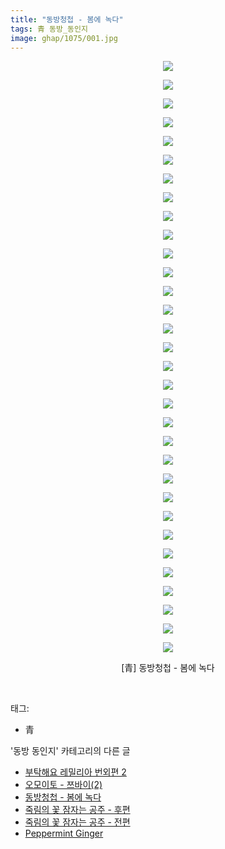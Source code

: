 ```yaml
---
title: "동방청첩 - 봄에 녹다"
tags: 青 동방_동인지
image: ghap/1075/001.jpg
---
```

<div class="article">
<p style="text-align: center; clear: none; float: none;"><img src="{{ site.nasurl }}/ghap/1075/001.jpg"/></p>
<p style="text-align: center; clear: none; float: none;"><img src="{{ site.nasurl }}/ghap/1075/002.jpg"/></p>
<p style="text-align: center; clear: none; float: none;"><img src="{{ site.nasurl }}/ghap/1075/003.jpg"/></p>
<p style="text-align: center; clear: none; float: none;"><img src="{{ site.nasurl }}/ghap/1075/004.jpg"/></p>
<p style="text-align: center; clear: none; float: none;"><img src="{{ site.nasurl }}/ghap/1075/005.jpg"/></p>
<p style="text-align: center; clear: none; float: none;"><img src="{{ site.nasurl }}/ghap/1075/006.jpg"/></p>
<p style="text-align: center; clear: none; float: none;"><img src="{{ site.nasurl }}/ghap/1075/007.jpg"/></p>
<p style="text-align: center; clear: none; float: none;"><img src="{{ site.nasurl }}/ghap/1075/008.jpg"/></p>
<p style="text-align: center; clear: none; float: none;"><img src="{{ site.nasurl }}/ghap/1075/009.jpg"/></p>
<p style="text-align: center; clear: none; float: none;"><img src="{{ site.nasurl }}/ghap/1075/010.jpg"/></p>
<p style="text-align: center; clear: none; float: none;"><img src="{{ site.nasurl }}/ghap/1075/011.jpg"/></p>
<p style="text-align: center; clear: none; float: none;"><img src="{{ site.nasurl }}/ghap/1075/012.jpg"/></p>
<p style="text-align: center; clear: none; float: none;"><img src="{{ site.nasurl }}/ghap/1075/013.jpg"/></p>
<p style="text-align: center; clear: none; float: none;"><img src="{{ site.nasurl }}/ghap/1075/014.jpg"/></p>
<p style="text-align: center; clear: none; float: none;"><img src="{{ site.nasurl }}/ghap/1075/015.jpg"/></p>
<p style="text-align: center; clear: none; float: none;"><img src="{{ site.nasurl }}/ghap/1075/016.jpg"/></p>
<p style="text-align: center; clear: none; float: none;"><img src="{{ site.nasurl }}/ghap/1075/017.jpg"/></p>
<p style="text-align: center; clear: none; float: none;"><img src="{{ site.nasurl }}/ghap/1075/018.jpg"/></p>
<p style="text-align: center; clear: none; float: none;"><img src="{{ site.nasurl }}/ghap/1075/019.jpg"/></p>
<p style="text-align: center; clear: none; float: none;"><img src="{{ site.nasurl }}/ghap/1075/020.jpg"/></p>
<p style="text-align: center; clear: none; float: none;"><img src="{{ site.nasurl }}/ghap/1075/021.jpg"/></p>
<p style="text-align: center; clear: none; float: none;"><img src="{{ site.nasurl }}/ghap/1075/022.jpg"/></p>
<p style="text-align: center; clear: none; float: none;"><img src="{{ site.nasurl }}/ghap/1075/023.jpg"/></p>
<p style="text-align: center; clear: none; float: none;"><img src="{{ site.nasurl }}/ghap/1075/024.jpg"/></p>
<p style="text-align: center; clear: none; float: none;"><img src="{{ site.nasurl }}/ghap/1075/025.jpg"/></p>
<p style="text-align: center; clear: none; float: none;"><img src="{{ site.nasurl }}/ghap/1075/026.jpg"/></p>
<p style="text-align: center; clear: none; float: none;"><img src="{{ site.nasurl }}/ghap/1075/027.jpg"/></p>
<p style="text-align: center; clear: none; float: none;"><img src="{{ site.nasurl }}/ghap/1075/028.jpg"/></p>
<p style="text-align: center; clear: none; float: none;"><img src="{{ site.nasurl }}/ghap/1075/029.jpg"/></p>
<p style="text-align: center; clear: none; float: none;"><img src="{{ site.nasurl }}/ghap/1075/030.jpg"/></p>
<p style="text-align: center; clear: none; float: none;"><img src="{{ site.nasurl }}/ghap/1075/031.jpg"/></p>
<p style="text-align: center; clear: none; float: none;"><img src="{{ site.nasurl }}/ghap/1075/032.jpg"/></p>
<p style="text-align: center; clear: none; float: none;">[青] 동방청첩 - 봄에 녹다</p>
<p><br/></p>
</div><div class="tagTrail">
<p>태그: </p>
<ul>
<li>青</li>
</ul>
</div><div class="another">
<p>'동방 동인지' 카테고리의 다른 글</p>
<ul>
<li><a href="/2016-07-24-ghap_1077">부탁해요 레밀리아 번외편 2</a></li>
<li><a href="/2016-07-24-ghap_1076">오모이토 - 쯔바이(2)</a></li>
<li><a href="/2016-07-24-ghap_1075">동방청첩 - 봄에 녹다</a></li>
<li><a href="/2016-07-24-ghap_1074">죽림의 꽃 잠자는 공주 - 후편</a></li>
<li><a href="/2016-07-24-ghap_1073">죽림의 꽃 잠자는 공주 - 전편</a></li>
<li><a href="/2016-07-24-ghap_1072">Peppermint Ginger</a></li>
</ul>
</div><div class="cb_module cb_fluid">
<div class="cb_wrt cb_profile">
</div><!-- commentList close -->
</div>